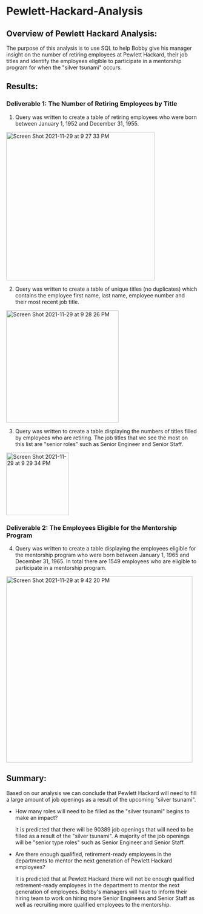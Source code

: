 # Pewlett-Hackard-Analysis

## Overview of Pewlett Hackard Analysis:

The purpose of this analysis is to use SQL to help Bobby give his manager insight on the number of retiring employees at Pewlett Hackard, their job titles and identify the employees eligible to participate in a mentorship program for when the "silver tsunami" occurs.

## Results:

### Deliverable 1: The Number of Retiring Employees by Title 

1) Query was written to create a table of retiring employees who were born between January 1, 1952 and December 31, 1955.

<img width="391" alt="Screen Shot 2021-11-29 at 9 27 33 PM" src="https://user-images.githubusercontent.com/91925639/143975035-cf971db7-5a7f-4b9f-91f1-04d380a41f19.png">

2) Query was written to create a table of unique titles (no duplicates) which contains the employee first name, last name, employee number and their most recent job title.

<img width="296" alt="Screen Shot 2021-11-29 at 9 28 26 PM" src="https://user-images.githubusercontent.com/91925639/143975063-ccd61839-393d-491b-9f4c-75ef5e48d428.png">

3) Query was written to create a table displaying the numbers of titles filled by employees who are retiring. The job titles that we see the most on this list are "senior roles" such as Senior Engineer and Senior Staff. 

<img width="165" alt="Screen Shot 2021-11-29 at 9 29 34 PM" src="https://user-images.githubusercontent.com/91925639/143975090-1b70ab9e-7f94-4a50-a0c8-111cd33f3b6f.png">

### Deliverable 2: The Employees Eligible for the Mentorship Program

4) Query was written to create a table displaying the employees eligible for the mentorship program who were born between January 1, 1965 and December 31, 1965. In total there are 1549 employees who are eligible to participate in a mentorship program. 

<img width="491" alt="Screen Shot 2021-11-29 at 9 42 20 PM" src="https://user-images.githubusercontent.com/91925639/143976307-586c9abb-cdb3-4725-b9e2-084efa867a57.png">

## Summary:

Based on our analysis we can conclude that Pewlett Hackard will need to fill a large amount of job openings as a result of the upcoming "silver tsunami".

* How many roles will need to be filled as the "silver tsunami" begins to make an impact?

  It is predicted that there will be 90389 job openings that will need to be filled as a result of the "silver tsunami". A          majority of the job openings will be "senior type roles" such as Senior Engineer and Senior Staff.
    
* Are there enough qualified, retirement-ready employees in the departments to mentor the next generation of Pewlett Hackard employees?

  It is predicted that at Pewlett Hackard there will not be enough qualified retirement-ready employees in the department to mentor the next generation of employees. Bobby's managers will have to inform their hiring team to work on hiring more Senior Engineers and Senior Staff as well as recruiting more qualified employees to the mentorship.   
